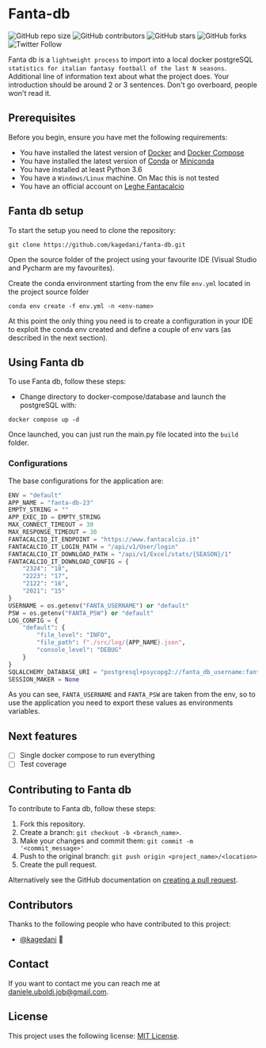# Fanta-db

<!--- These are examples. See https://shields.io for others or to customize this set of shields. You might want to include dependencies, project status and licence info here --->
![GitHub repo size](https://img.shields.io/github/repo-size/kagedani/fanta-db)
![GitHub contributors](https://img.shields.io/github/contributors/kagedani/fanta-db)
![GitHub stars](https://img.shields.io/github/stars/kagedani/fanta-db?style=social)
![GitHub forks](https://img.shields.io/github/forks/kagedani/fanta-db?style=social)
![Twitter Follow](https://img.shields.io/twitter/follow/kagedani?style=social)

Fanta db is a `lightweight process` to import into a local docker postgreSQL `statistics for italian fantasy football of the last N seasons`.
Additional line of information text about what the project does. Your introduction should be around 2 or 3 sentences. Don't go overboard, people won't read it.

## Prerequisites

Before you begin, ensure you have met the following requirements:
<!--- These are just example requirements. Add, duplicate or remove as required --->
* You have installed the latest version of [Docker](https://www.docker.com/) and [Docker Compose](https://docs.docker.com/compose/)
* You have installed the latest version of [Conda](https://docs.conda.io/en/latest/) or [Miniconda](https://docs.conda.io/projects/miniconda/en/latest/)
* You have installed at least Python 3.6
* You have a `Windows/Linux` machine. On Mac this is not tested
* You have an official account on [Leghe Fantacalcio](www.fantacalcio.it)

## Fanta db setup

To start the setup you need to clone the repository: 
```
git clone https://github.com/kagedani/fanta-db.git
```

Open the source folder of the project using your favourite IDE (Visual Studio and Pycharm are my favourites).

Create the conda environment starting from the env file `env.yml` located in the project source folder
```
conda env create -f env.yml -n <env-name>
```
At this point the only thing you need is to create a configuration in your IDE to exploit the conda env created and define a couple of env vars (as described in the next section).

## Using Fanta db

To use Fanta db, follow these steps:

* Change directory to docker-compose/database and launch the postgreSQL with:
```
docker compose up -d
```

Once launched, you can just run the main.py file located into the `build` folder.

### Configurations

The base configurations for the application are: 
```python
ENV = "default"
APP_NAME = "fanta-db-23"
EMPTY_STRING = ""
APP_EXEC_ID = EMPTY_STRING
MAX_CONNECT_TIMEOUT = 30
MAX_RESPONSE_TIMEOUT = 30
FANTACALCIO_IT_ENDPOINT = "https://www.fantacalcio.it"
FANTACALCIO_IT_LOGIN_PATH = "/api/v1/User/login"
FANTACALCIO_IT_DOWNLOAD_PATH = "/api/v1/Excel/stats/{SEASON}/1"
FANTACALCIO_IT_DOWNLOAD_CONFIG = {
    "2324": "18",
    "2223": "17",
    "2122": "16",
    "2021": "15"
}
USERNAME = os.getenv("FANTA_USERNAME") or "default"
PSW = os.getenv("FANTA_PSW") or "default"
LOG_CONFIG = {
    "default": {
        "file_level": "INFO",
        "file_path": f"./src/log/{APP_NAME}.json",
        "console_level": "DEBUG"
    }
}
SQLALCHEMY_DATABASE_URI = "postgresql+psycopg2://fanta_db_username:fanta_db_password@localhost/fanta_db"
SESSION_MAKER = None
```

As you can see, `FANTA_USERNAME` and `FANTA_PSW` are taken from the env, so to use the application you need to export these values as environments variables.

## Next features

- [ ] Single docker compose to run everything
- [ ] Test coverage

## Contributing to Fanta db
<!--- If your README is long or you have some specific process or steps you want contributors to follow, consider creating a separate CONTRIBUTING.md file--->
To contribute to Fanta db, follow these steps:

1. Fork this repository.
2. Create a branch: `git checkout -b <branch_name>`.
3. Make your changes and commit them: `git commit -m '<commit_message>'`
4. Push to the original branch: `git push origin <project_name>/<location>`
5. Create the pull request.

Alternatively see the GitHub documentation on [creating a pull request](https://help.github.com/en/github/collaborating-with-issues-and-pull-requests/creating-a-pull-request).

## Contributors

Thanks to the following people who have contributed to this project:

* [@kagedani](https://github.com/kagedani) 📖

## Contact

If you want to contact me you can reach me at daniele.uboldi.job@gmail.com.

## License
<!--- If you're not sure which open license to use see https://choosealicense.com/--->

This project uses the following license: [MIT License]([<link>](https://choosealicense.com/licenses/mit/)).